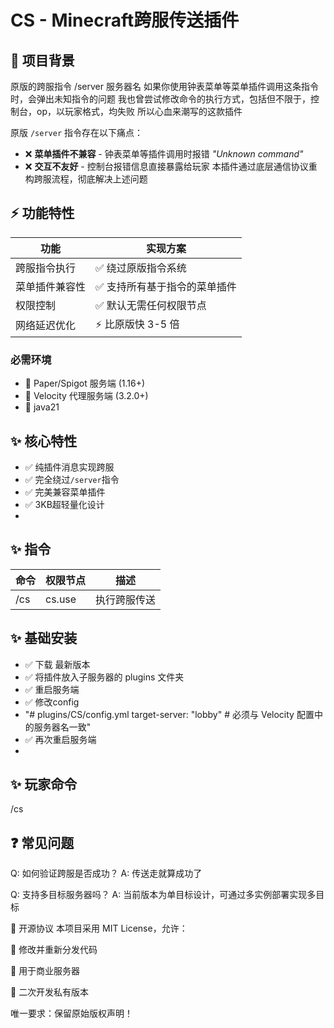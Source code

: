 # CS - Minecraft跨服传送插件
## 📖 项目背景

原版的跨服指令
/server 服务器名
如果你使用钟表菜单等菜单插件调用这条指令时，会弹出未知指令的问题
我也曾尝试修改命令的执行方式，包括但不限于，控制台，op，以玩家格式，均失败
所以心血来潮写的这款插件

原版 `/server` 指令存在以下痛点：
- ❌ **菜单插件不兼容** - 钟表菜单等插件调用时报错 _"Unknown command"_
- ❌ **交互不友好** - 控制台报错信息直接暴露给玩家
本插件通过底层通信协议重构跨服流程，彻底解决上述问题

## ⚡ 功能特性

| 功能                | 实现方案                              |
|---------------------|-------------------------------------|
| 跨服指令执行          | ✅ 绕过原版指令系统                   |
| 菜单插件兼容性        | ✅ 支持所有基于指令的菜单插件          |
| 权限控制             | ✅ 默认无需任何权限节点               |
| 网络延迟优化         | ⚡ 比原版快 3-5 倍                  |


### 必需环境
- 🧩 Paper/Spigot 服务端 (1.16+)
- 🧩 Velocity 代理服务端 (3.2.0+)
- 🧩 java21

## ✨ 核心特性
- ✅ 纯插件消息实现跨服
- ✅ 完全绕过`/server`指令
- ✅ 完美兼容菜单插件
- ✅ 3KB超轻量化设计
- 
## ✨ 指令
| 命令    | 权限节点     | 描述     |
|---------|-------------|----------|
| /cs     | cs.use      |执行跨服传送|



## ✨ 基础安装
- ✅ 下载 最新版本
- ✅ 将插件放入子服务器的 plugins 文件夹
- ✅ 重启服务端
- ✅ 修改config
- "# plugins/CS/config.yml
target-server: "lobby"  # 必须与 Velocity 配置中的服务器名一致"
- ✅ 再次重启服务端
- 
## ✨ 玩家命令
/cs

## ❓ 常见问题

Q: 如何验证跨服是否成功？
A: 传送走就算成功了

Q: 支持多目标服务器吗？
A: 当前版本为单目标设计，可通过多实例部署实现多目标

📜 开源协议
本项目采用 MIT License，允许：

🔄 修改并重新分发代码

🛒 用于商业服务器

🔧 二次开发私有版本

唯一要求：保留原始版权声明！



